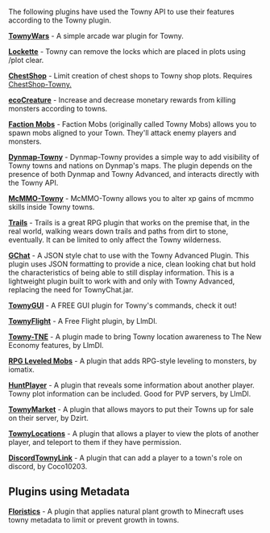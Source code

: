 The following plugins have used the Towny API to use their features according to the Towny plugin. 

**[TownyWars](https://www.spigotmc.org/resources/townywars.80038/)** - A simple arcade war plugin for Towny.

**[Lockette](http://www.palmergames.com/file-repo/Lockette/1.7.12/)** - Towny can remove the locks which are placed in plots using /plot clear. 

**[ChestShop](https://www.spigotmc.org/resources/chestshop.51856/)** - Limit creation of chest shops to Towny shop plots. Requires [ChestShop-Towny.](https://github.com/TownyAdvanced/ChestShop-towny/releases) 

**[ecoCreature](http://dev.bukkit.org/bukkit-plugins/ecocreature/)** - Increase and decrease monetary rewards from killing monsters according to towns. 

**[Faction Mobs](http://dev.bukkit.org/bukkit-plugins/faction-mobs)** - Faction Mobs (originally called Towny Mobs) allows you to spawn mobs aligned to your Town. They'll attack enemy players and monsters. 

**[Dynmap-Towny](https://github.com/TownyAdvanced/Dynmap-Towny/releases)** - Dynmap-Towny provides a simple way to add visibility of Towny towns and nations on Dynmap's maps. The plugin depends on the presence of both Dynmap and Towny Advanced, and interacts directly with the Towny API. 

**[McMMO-Towny](https://github.com/TownyAdvanced/mcMMO-Towny/releases/tag/1.0.1)** - McMMO-Towny allows you to alter xp gains of mcmmo skills inside Towny towns. 

**[Trails](http://dev.bukkit.org/bukkit-plugins/trails/)** - Trails is a great RPG plugin that works on the premise that, in the real world, walking wears down trails and paths from dirt to stone, eventually. It can be limited to only affect the Towny wilderness. 

**[GChat](http://www.spigotmc.org/resources/gchat-free-towny-version.6291/)** - A JSON style chat to use with the Towny Advanced Plugin. This plugin uses JSON formatting to provide a nice, clean looking chat but hold the characteristics of being able to still display information. This is a lightweight plugin built to work with and only with Towny Advanced, replacing the need for TownyChat.jar.

**[TownyGUI](https://www.spigotmc.org/resources/townygui.35745/)** - A FREE GUI plugin for Towny's commands, check it out! 

**[TownyFlight](https://www.spigotmc.org/resources/townyflight.50360/)** - A Free Flight plugin, by LlmDl. 

**[Towny-TNE](https://www.spigotmc.org/resources/towny-tne.71240/)** - A plugin made to bring Towny location awareness to The New Economy features, by LlmDl. 

**[RPG Leveled Mobs](https://www.spigotmc.org/resources/rpg-leveled-mobs.71301/)** - A plugin that adds RPG-style leveling to monsters, by iomatix.

**[HuntPlayer](https://www.spigotmc.org/resources/huntplayer.71789/)** - A plugin that reveals some information about another player. Towny plot information can be included. Good for PVP servers, by LlmDl.

**[TownyMarket](https://www.spigotmc.org/resources/townymarket-sell-and-buy-towny.71786/)** - A plugin that allows mayors to put their Towns up for sale on their server, by Dzirt.

**[TownyLocations](https://www.spigotmc.org/resources/townylocations.76778/)** - A plugin that allows a player to view the plots of another player, and teleport to them if they have permission.

**[DiscordTownyLink](https://www.spigotmc.org/resources/discordtownylink.78179/)** - A plugin that can add a player to a town's role on discord, by Coco10203.

## Plugins using Metadata

**[Floristics](https://github.com/JayAvery/floristics)** - A plugin that applies natural plant growth to Minecraft 
uses towny metadata to limit or prevent growth in towns.